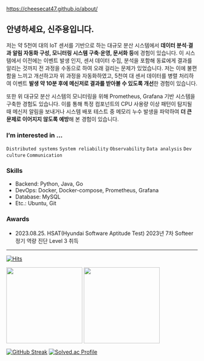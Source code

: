 <https://cheesecat47.github.io/about/>

## 안녕하세요, 신주용입니다.

저는 약 5천여 대의 IoT 센서를 기반으로 하는 대규모 분산 시스템에서 **데이터 분석·결과 알림 자동화 구성, 모니터링 시스템 구축·운영, 문서화 등**에 경험이 있습니다. 이 시스템에서 이전에는 이벤트 발생 인지, 센서 데이터 수집, 분석을 포함해 동료에게 결과를 알리는 것까지 전 과정을 수동으로 하여 오래 걸리는 문제가 있었습니다. 저는 이에 불편함을 느끼고 개선하고자 위 과정을 자동화하였고, 5천여 대 센서 데이터를 병렬 처리하여 이벤트 **발생 약 10분 후에 메신저로 결과를 받아볼 수 있도록 개선**한 경험이 있습니다.

또한 위 대규모 분산 시스템의 모니터링을 위해 Prometheus, Grafana 기반 시스템을 구축한 경험도 있습니다. 이를 통해 특정 컴포넌트의 CPU 사용량 이상 패턴이 탐지될 때 메신저 알림을 보내거나 시스템 배포 테스트 중 메모리 누수 발생을 파악하여 **더 큰 문제로 이어지지 않도록 예방**해 본 경험이 있습니다.

### I’m interested in …  

`Distributed systems` `System reliability` `Observability` `Data analysis` `Dev culture` `Communication`

### Skills

- Backend: Python, Java, Go
- DevOps: Docker, Docker-compose, Prometheus, Grafana
- Database: MySQL
- Etc.: Ubuntu, Git

### Awards

- 2023.08.25. HSAT(Hyundai Software Aptitude Test) 2023년 7차 Softeer 정기 역량 진단 Level 3 취득

---

<!-- <p align="center">
    <img src="./main_img1.gif" alt="slideshow" />
</p>

### Interests

<p align="center">
    <img src="https://img.shields.io/badge/ApacheHadoop-66CCFF?style=for-the-badge&logo=ApacheHadoop&logoColor=white"/>
    <img src="https://img.shields.io/badge/ApacheKafka-231F20?style=for-the-badge&logo=ApacheKafka&logoColor=white"/>
</p>

<p align="center">
    <img src="https://img.shields.io/badge/Elastic-005571?style=for-the-badge&logo=Elastic&logoColor=white"/>
    <img src="https://img.shields.io/badge/ElasticStack-005571?style=for-the-badge&logo=ElasticStack&logoColor=white"/>
    <img src="https://img.shields.io/badge/Elasticsearch-005571?style=for-the-badge&logo=Elasticsearch&logoColor=white"/>
</p>

<p align="center">
    <img src="https://img.shields.io/badge/Python-3766AB?style=for-the-badge&logo=Python&logoColor=white"/>
    <img src="https://img.shields.io/badge/Jupyter-F37626?style=for-the-badge&logo=Jupyter&logoColor=white"/>
    <img src="https://img.shields.io/badge/Prometheus-E6522C?style=for-the-badge&logo=Prometheus&logoColor=white"/>
    <img src="https://img.shields.io/badge/Grafana-F46800?style=for-the-badge&logo=Grafana&logoColor=white"/>
</p> -->

[![Hits](https://hits.seeyoufarm.com/api/count/incr/badge.svg?url=https%3A%2F%2Fgithub.com%2Fcheesecat47&count_bg=%2379C83D&title_bg=%23555555&icon=&icon_color=%23E7E7E7&title=hits&edge_flat=false)](https://hits.seeyoufarm.com)  

<a href="https://github.com/anuraghazra/github-readme-stats"><img height=200 align="center" src="https://github-readme-stats.vercel.app/api?username=cheesecat47&count_private=true&show_icons=true&theme=transparent" /></a>
<a href="https://github.com/anuraghazra/convoychat"><img height=200 align="center" src="https://github-readme-stats.vercel.app/api/top-langs?username=cheesecat47&count_private=true&show_icons=true&theme=transparent&layout=compact&langs_count=8&card_width=320" /></a>

[![GitHub Streak](https://streak-stats.demolab.com?user=cheesecat47&theme=transparent&date_format=%5BY.%5Dn.j&mode=weekly)](https://git.io/streak-stats)
[![Solved.ac Profile](http://mazassumnida.wtf/api/generate_badge?boj=cheesecat47)](https://solved.ac/cheesecat47)


<!-- https://simpleicons.org/ -->
